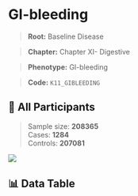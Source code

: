 # GI-bleeding

> **Root:** Baseline Disease  

> **Chapter:** Chapter XI- Digestive  

> **Phenotype:** GI-bleeding  

> **Code:** `K11_GIBLEEDING`

## 🧪 All Participants  
> Sample size: **208365**  
> Cases: **1284**  
> Controls: **207081**
<img src="/Sensitive/Figures/ALL/Baseline/K11_GIBLEEDING.png"/>

## 📊 Data Table
<CsvTableMRF src="/Sensitive/Data/ALL/Baseline/LG_K11_GIBLEEDING.csv"/>

